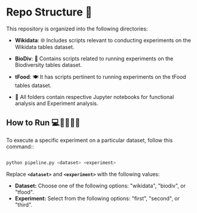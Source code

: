 # **Repo Structure 📁**

This repository is organized into the following directories:

- **Wikidata**: 🌐 Includes scripts relevant to conducting experiments on the Wikidata tables dataset.
- **BioDiv**: 🌿 Contains scripts related to running experiments on the Biodiversity tables dataset.
- **tFood**: 🍽️ It has scripts pertinent to running experiments on the tFood tables dataset.

- 📑 All folders contain respective Jupyter notebooks for functional analysis and Experiment analysis.

## **How to Run 💻👨‍💻👩‍💻**

To execute a specific experiment on a particular dataset, follow this command::

```bash

python pipeline.py <dataset> <experiment>

```

Replace **`<dataset>`** and **`<experiment>`** with the following values:

- **Dataset:** Choose one of the following options: "wikidata", "biodiv", or "tfood".
- **Experiment:** Select from the following options: "first", "second", or "third".